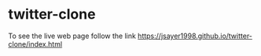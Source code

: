 # twitter-clone

To see the live web page follow the link https://jsayer1998.github.io/twitter-clone/index.html 
